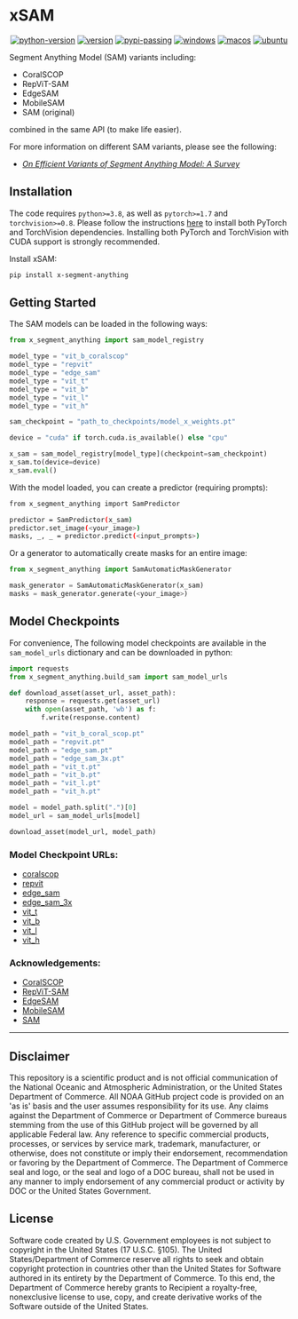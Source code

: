 # xSAM

<div align="center">

[![python-version](https://img.shields.io/pypi/pyversions/x-segment-anything.svg)](https://pypi.org/project/x-segment-anything)
[![version](https://img.shields.io/pypi/v/x-segment-anything.svg)](https://pypi.python.org/pypi/yolo-tiling)
[![pypi-passing](https://github.com/Jordan-Pierce/xSAM/actions/workflows/pypi.yml/badge.svg)](https://pypi.org/project/x-segment-anything)
[![windows](https://github.com/Jordan-Pierce/xSAM/actions/workflows/windows.yml/badge.svg)](https://pypi.org/project/x-segment-anything)
[![macos](https://github.com/Jordan-Pierce/xSAM/actions/workflows/macos.yml/badge.svg)](https://pypi.org/project/x-segment-anything)
[![ubuntu](https://github.com/Jordan-Pierce/xSAM/actions/workflows/ubuntu.yml/badge.svg)](https://pypi.org/project/x-segment-anything)
</div>


Segment Anything Model (SAM) variants including:
- CoralSCOP
- RepViT-SAM 
- EdgeSAM
- MobileSAM
- SAM (original) 

combined in the same API (to make life easier).

For more information on different SAM variants, please see the following:
- [_On Efficient Variants of Segment Anything Model: A Survey_](https://arxiv.org/html/2410.04960v1)

## Installation

The code requires `python>=3.8`, as well as `pytorch>=1.7` and `torchvision>=0.8`. 
Please follow the instructions [here](https://pytorch.org/get-started/locally/) to install both PyTorch and TorchVision 
dependencies. Installing both PyTorch and TorchVision with CUDA support is strongly recommended.

Install xSAM:

```bash
pip install x-segment-anything
```

## Getting Started
The SAM models can be loaded in the following ways:

```python
from x_segment_anything import sam_model_registry

model_type = "vit_b_coralscop"
model_type = "repvit"
model_type = "edge_sam"
model_type = "vit_t"
model_type = "vit_b"
model_type = "vit_l"
model_type = "vit_h"

sam_checkpoint = "path_to_checkpoints/model_x_weights.pt"

device = "cuda" if torch.cuda.is_available() else "cpu"

x_sam = sam_model_registry[model_type](checkpoint=sam_checkpoint)
x_sam.to(device=device)
x_sam.eval()
```

With the model loaded, you can create a predictor (requiring prompts):

```bash
from x_segment_anything import SamPredictor

predictor = SamPredictor(x_sam)
predictor.set_image(<your_image>)
masks, _, _ = predictor.predict(<input_prompts>)
```

Or a generator to automatically create masks for an entire image:

```python
from x_segment_anything import SamAutomaticMaskGenerator

mask_generator = SamAutomaticMaskGenerator(x_sam)
masks = mask_generator.generate(<your_image>)
```

## Model Checkpoints
For convenience, The following model checkpoints are available in the `sam_model_urls` dictionary and can be downloaded 
in python:

```python
import requests
from x_segment_anything.build_sam import sam_model_urls

def download_asset(asset_url, asset_path):
    response = requests.get(asset_url)
    with open(asset_path, 'wb') as f:
        f.write(response.content)

model_path = "vit_b_coral_scop.pt"
model_path = "repvit.pt"
model_path = "edge_sam.pt"
model_path = "edge_sam_3x.pt"
model_path = "vit_t.pt"
model_path = "vit_b.pt"
model_path = "vit_l.pt"
model_path = "vit_h.pt"

model = model_path.split(".")[0]
model_url = sam_model_urls[model]

download_asset(model_url, model_path)

```

### Model Checkpoint URLs:
- [coralscop](https://github.com/Jordan-Pierce/CoralSCOP/releases/download/v0.0.1/vit_b_coralscop.pth)
- [repvit](https://huggingface.co/spaces/jameslahm/repvit-sam/resolve/main/repvit_sam.pt)
- [edge_sam](https://huggingface.co/spaces/chongzhou/EdgeSAM/resolve/main/weights/edge_sam.pth)
- [edge_sam_3x](https://huggingface.co/spaces/chongzhou/EdgeSAM/resolve/main/weights/edge_sam_3x.pth)
- [vit_t](https://huggingface.co/spaces/dhkim2810/MobileSAM/resolve/main/mobile_sam.pt)
- [vit_b](https://dl.fbaipublicfiles.com/segment_anything/sam_vit_b_01ec64.pth)
- [vit_l](https://dl.fbaipublicfiles.com/segment_anything/sam_vit_l_0b3195.pth)
- [vit_h](https://dl.fbaipublicfiles.com/segment_anything/sam_vit_h_4b8939.pth)

### Acknowledgements:
- [CoralSCOP](https://github.com/zhengziqiang/CoralSCOP)
- [RepViT-SAM](https://github.com/THU-MIG/RepViT/tree/main)
- [EdgeSAM](https://github.com/chongzhou96/EdgeSAM)
- [MobileSAM](https://github.com/ChaoningZhang/MobileSAM)
- [SAM](https://github.com/facebookresearch/segment-anything)

--- 
## Disclaimer

This repository is a scientific product and is not official communication of the National 
Oceanic and Atmospheric Administration, or the United States Department of Commerce. All NOAA 
GitHub project code is provided on an 'as is' basis and the user assumes responsibility for its 
use. Any claims against the Department of Commerce or Department of Commerce bureaus stemming from 
the use of this GitHub project will be governed by all applicable Federal law. Any reference to 
specific commercial products, processes, or services by service mark, trademark, manufacturer, or 
otherwise, does not constitute or imply their endorsement, recommendation or favoring by the 
Department of Commerce. The Department of Commerce seal and logo, or the seal and logo of a DOC 
bureau, shall not be used in any manner to imply endorsement of any commercial product or activity 
by DOC or the United States Government.


## License 

Software code created by U.S. Government employees is not subject to copyright in the United States 
(17 U.S.C. §105). The United States/Department of Commerce reserve all rights to seek and obtain 
copyright protection in countries other than the United States for Software authored in its 
entirety by the Department of Commerce. To this end, the Department of Commerce hereby grants to 
Recipient a royalty-free, nonexclusive license to use, copy, and create derivative works of the 
Software outside of the United States.
